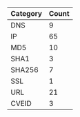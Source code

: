 | Category | Count |
| --- | --- |
| DNS | 9 |
| IP | 65 |
| MD5 | 10 |
| SHA1 | 3 |
| SHA256 | 7 |
| SSL | 1 |
| URL | 21 |
| CVEID | 3 |
